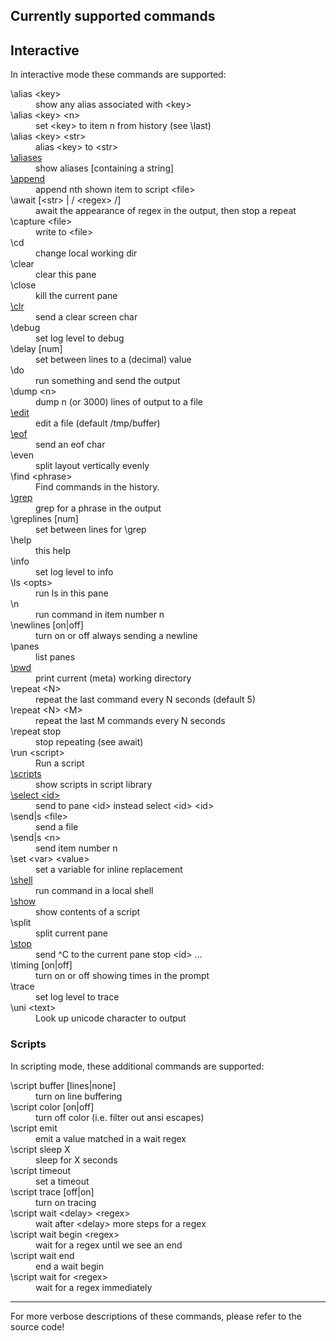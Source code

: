<h2>Currently supported commands</h2>

<h2>Interactive</h2>

In interactive mode these commands are supported:

<dl>
<dt>\alias &lt;key&gt;</dt>
<dd>show any alias associated with &lt;key&gt;</dd>
<dt>\alias &lt;key&gt; &lt;n&gt;</dt>
<dd>set &lt;key&gt; to item n from history (see \last)</dd>
<dt>\alias &lt;key&gt; &lt;str&gt;</dt>
<dd>alias &lt;key&gt; to &lt;str&gt;</dd>
<dt><a href="https://github.com/bduggan/tmeta/blob/master/lib/commander.pm6#L37">\aliases</a></dt>
<dd>show aliases [containing a string]</dd>
<dt><a href="https://github.com/bduggan/tmeta/blob/master/lib/commander.pm6#L12">\append</a></dt>
<dd>append nth shown item to script &lt;file&gt;</dd>
<dt>\await [&lt;str&gt; | / &lt;regex&gt; /]</dt>
<dd>await the appearance of regex in the output, then stop a repeat</dd>
<dt>\capture &lt;file&gt;</dt>
<dd>write to &lt;file&gt;</dd>
<dt>\cd</dt>
<dd>change local working dir</dd>
<dt>\clear</dt>
<dd>clear this pane</dd>
<dt>\close</dt>
<dd>kill the current pane</dd>
<dt><a href="https://github.com/bduggan/tmeta/blob/master/lib/commander/shellish.pm6#L35">\clr</a></dt>
<dd>send a clear screen char</dd>
<dt>\debug</dt>
<dd>set log level to debug</dd>
<dt>\delay [num]</dt>
<dd>set between lines to a (decimal) value</dd>
<dt>\do</dt>
<dd>run something and send the output</dd>
<dt>\dump &lt;n&gt;</dt>
<dd>dump n (or 3000) lines of output to a file</dd>
<dt><a href="https://github.com/bduggan/tmeta/blob/master/lib/commander.pm6#L30">\edit</a></dt>
<dd>edit a file (default /tmp/buffer)</dd>
<dt><a href="https://github.com/bduggan/tmeta/blob/master/lib/commander/shellish.pm6#L30">\eof</a></dt>
<dd>send an eof char</dd>
<dt>\even</dt>
<dd>split layout vertically evenly</dd>
<dt>\find &lt;phrase&gt;</dt>
<dd>Find commands in the history.</dd>
<dt><a href="https://github.com/bduggan/tmeta/blob/master/lib/commander/shellish.pm6#L22">\grep</a></dt>
<dd>grep for a phrase in the output</dd>
<dt>\greplines [num]</dt>
<dd>set between lines for \grep</dd>
<dt>\help</dt>
<dd>this help</dd>
<dt>\info</dt>
<dd>set log level to info</dd>
<dt>\ls &lt;opts&gt;</dt>
<dd>run ls in this pane</dd>
<dt>\n</dt>
<dd>run command in item number n</dd>
<dt>\newlines [on|off]</dt>
<dd>turn on or off always sending a newline</dd>
<dt>\panes</dt>
<dd>list panes</dd>
<dt><a href="https://github.com/bduggan/tmeta/blob/master/lib/commander/shellish.pm6#L17">\pwd</a></dt>
<dd>print current (meta) working directory</dd>
<dt>\repeat &lt;N&gt;</dt>
<dd>repeat the last command every N seconds (default 5)</dd>
<dt>\repeat &lt;N&gt; &lt;M&gt;</dt>
<dd>repeat the last M commands every N seconds</dd>
<dt>\repeat stop</dt>
<dd>stop repeating (see await)</dd>
<dt>\run &lt;script&gt;</dt>
<dd>Run a script</dd>
<dt><a href="https://github.com/bduggan/tmeta/blob/master/lib/commander.pm6#L25">\scripts</a></dt>
<dd>show scripts in script library</dd>
<dt><a href="https://github.com/bduggan/tmeta/blob/master/lib/commands.pm6#L185">\select &lt;id&gt;</a></dt>
<dd>send to pane &lt;id&gt; instead select &lt;id&gt; &lt;id&gt;</dd>
<dt>\send|s &lt;file&gt;</dt>
<dd>send a file</dd>
<dt>\send|s &lt;n&gt;</dt>
<dd>send item number n</dd>
<dt>\set &lt;var&gt; &lt;value&gt;</dt>
<dd>set a variable for inline replacement</dd>
<dt><a href="https://github.com/bduggan/tmeta/blob/master/lib/commander/shellish.pm6#L9">\shell</a></dt>
<dd>run command in a local shell</dd>
<dt><a href="https://github.com/bduggan/tmeta/blob/master/lib/commander.pm6#L17">\show</a></dt>
<dd>show contents of a script</dd>
<dt>\split</dt>
<dd>split current pane</dd>
<dt><a href="https://github.com/bduggan/tmeta/blob/master/lib/commands.pm6#L145">\stop</a></dt>
<dd>send ^C to the current pane stop &lt;id&gt; ...</dd>
<dt>\timing [on|off]</dt>
<dd>turn on or off showing times in the prompt</dd>
<dt>\trace</dt>
<dd>set log level to trace</dd>
<dt>\uni &lt;text&gt;</dt>
<dd>Look up unicode character to output</dd>
</dl>
<h3>Scripts</h3>

In scripting mode, these additional commands are supported:

<dl>
<dt>\script buffer [lines|none]</dt>
<dd>turn on line buffering</dd>
<dt>\script color [on|off]</dt>
<dd>turn off color (i.e. filter out ansi escapes)</dd>
<dt>\script emit</dt>
<dd>emit a value matched in a wait regex</dd>
<dt>\script sleep X</dt>
<dd>sleep for X seconds</dd>
<dt>\script timeout</dt>
<dd>set a timeout</dd>
<dt>\script trace [off|on]</dt>
<dd>turn on tracing</dd>
<dt>\script wait &lt;delay&gt; &lt;regex&gt;</dt>
<dd>wait after &lt;delay&gt; more steps for a regex</dd>
<dt>\script wait begin &lt;regex&gt;</dt>
<dd>wait for a regex until we see an end</dd>
<dt>\script wait end</dt>
<dd>end a wait begin</dd>
<dt>\script wait for &lt;regex&gt;</dt>
<dd>wait for a regex immediately</dd>
</dl>

<hr>

For more verbose descriptions of these commands, please refer to the source code!
